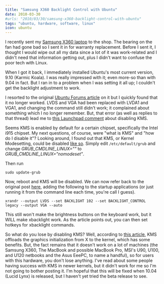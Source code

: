 ```yaml
---
title: "Samsung X360 Backlight Control with Ubuntu"
date: 2010-03-30
#urls: "2010/03/30/samsung-x360-backlight-control-with-ubuntu"
tags: "ubuntu, hardware, software, linux"
icon: ubuntu
---
```


I recently sent my <a href="/posts/my-sweet-new-laptop">Samsung X360 laptop</a> to the shop. The bearing on the fan had gone bad so I sent it in for warranty replacement. Before I sent it, I thought I would wipe out all my data since a lot of it was work-related and I didn't need that information getting out, plus I didn't want to confuse the poor tech with Linux.

When I got it back, I immediately installed Ubuntu's most current version, 9.10 (Karmic Koala). I was really impressed with it; even more-so than with 9.04 in fact. But I ran in to a problem when I was setting it all up; I couldn't get the backlight adjustment to work.

I resorted to the original <a href="http://ubuntuforums.org/showthread.php?t=1031764">Ubuntu Forums article</a> on it but I quickly found that it no longer worked. LVDS and VGA had been replaced with LVDA1 and VGA1, and changing the command still didn't work; it complained about something which I no longer remember. But, that error (as well as replies to that thread) lead me to <a href="https://bugs.launchpad.net/ubuntu/+source/xserver-xorg-video-intel/+bug/397617/comments/30">this Launchpad comment</a> about disabling KMS.

Seems KMS is enabled by default for a certain chipset, specifically the Intel i915 chipset. My next questions, of course, were "what is KMS" and "how do I disable it"? Looking around, I found out that KMS, or Kernel Modesetting, could be disabled <a href="http://www.ubuntu.com/getubuntu/releasenotes/910#No%20Xv%20support%20for%20Intel%2082852/855GM%20video%20chips%20with%20KMS">like so</a>. Simply edit `/etc/default/grub` and change *GRUB_CMDLINE_LINUX=""* to *GRUB_CMDLINE_LINUX="nomodeset"*.

Then run

```
sudo update-grub
```

Now, reboot and KMS will be disabled. We can now refer back to the original post <a href="http://ubuntuforums.org/showthread.php?t=1031764">here</a>, adding the following to the startup applications (or just running it from the command line each time, you're call I guess).

```
xrandr --output LVDS --set BACKLIGHT 102 --set BACKLIGHT_CONTROL legacy --output VGA --auto
```

This still won't make the brightness buttons on the keyboard work, but it WILL make xbacklight work. As the article points out, you can then set hotkeys for xbacklight commands.

So what do you lose by disabling KMS? Well, according to <a href="http://fedoraproject.org/wiki/Features/KernelModesetting#Summary">this article</a>, KMS offloads the graphics initialization from X to the kernel, which has some benefits. But, the fact remains that it doesn't work on a lot of machines (the Samsung X360, The MacBook and possible MacBook Pro, MSI's U90, U100, and U120 netbooks and the Asus EeePC, to name a handful), so for users with this hardware, you don't lose anything. I've read about some people having success with KMS in newer kernels, but it didn't work for me so I'm not going to bother posting it. I'm hopeful that this will be fixed when 10.04 (Lucid Lynx) is released, but I haven't yet tried the beta release to see.